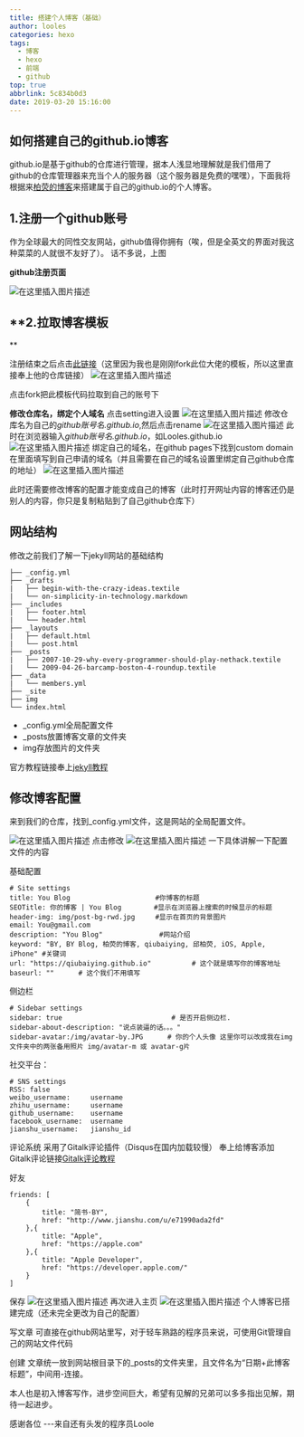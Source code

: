 ```yaml
---
title: 搭建个人博客（基础）
author: looles
categories: hexo
tags:
  - 博客
  - hexo
  - 前端
  - github
top: true
abbrlink: 5c834b0d3
date: 2019-03-20 15:16:00
---
```


## 如何搭建自己的github.io博客
github.io是基于github的仓库进行管理，据本人浅显地理解就是我们借用了github的仓库管理器来充当个人的服务器（这个服务器是免费的嘿嘿），下面我将根据来[柏荧的博客](https://www.jianshu.com/p/e68fba58f75c)来搭建属于自己的github.io的个人博客。
## 1.注册一个github账号
作为全球最大的同性交友网站，github值得你拥有（唉，但是全英文的界面对我这种菜菜的人就很不友好了）。
话不多说，上图

 **github注册页面**

![在这里插入图片描述](https://img-blog.csdnimg.cn/20200425200001365.png?x-oss-process=image/watermark,type_ZmFuZ3poZW5naGVpdGk,shadow_10,text_aHR0cHM6Ly9ibG9nLmNzZG4ubmV0L3FxXzQzNzI5Mjc3,size_16,color_FFFFFF,t_70)

## **2.拉取博客模板

**

注册结束之后点击[此链接](https://github.com/qiubaiying/qiubaiying.github.io)（这里因为我也是刚刚fork此位大佬的模板，所以这里直接奉上他的仓库链接）
![在这里插入图片描述](https://img-blog.csdnimg.cn/20200425200447948.png?x-oss-process=image/watermark,type_ZmFuZ3poZW5naGVpdGk,shadow_10,text_aHR0cHM6Ly9ibG9nLmNzZG4ubmV0L3FxXzQzNzI5Mjc3,size_16,color_FFFFFF,t_70)

点击fork把此模板代码拉取到自己的账号下

 **修改仓库名，绑定个人域名**
点击setting进入设置
![在这里插入图片描述](https://img-blog.csdnimg.cn/20200425200610888.png?x-oss-process=image/watermark,type_ZmFuZ3poZW5naGVpdGk,shadow_10,text_aHR0cHM6Ly9ibG9nLmNzZG4ubmV0L3FxXzQzNzI5Mjc3,size_16,color_FFFFFF,t_70)
修改仓库名为自己的*github账号名.github.io*,然后点击rename
![在这里插入图片描述](https://img-blog.csdnimg.cn/20200425200942846.png?x-oss-process=image/watermark,type_ZmFuZ3poZW5naGVpdGk,shadow_10,text_aHR0cHM6Ly9ibG9nLmNzZG4ubmV0L3FxXzQzNzI5Mjc3,size_16,color_FFFFFF,t_70)
此时在浏览器输入*github账号名.github.io*，如Looles.github.io
![在这里插入图片描述](https://img-blog.csdnimg.cn/20200425201135519.png?x-oss-process=image/watermark,type_ZmFuZ3poZW5naGVpdGk,shadow_10,text_aHR0cHM6Ly9ibG9nLmNzZG4ubmV0L3FxXzQzNzI5Mjc3,size_16,color_FFFFFF,t_70)
绑定自己的域名，在github pages下找到custom domain在里面填写到自己申请的域名（并且需要在自己的域名设置里绑定自己github仓库的地址）
![在这里插入图片描述](https://img-blog.csdnimg.cn/20200425201352138.png?x-oss-process=image/watermark,type_ZmFuZ3poZW5naGVpdGk,shadow_10,text_aHR0cHM6Ly9ibG9nLmNzZG4ubmV0L3FxXzQzNzI5Mjc3,size_16,color_FFFFFF,t_70)

此时还需要修改博客的配置才能变成自己的博客（此时打开网址内容的博客还仍是别人的内容，你只是复制粘贴到了自己github仓库下）

## 网站结构
修改之前我们了解一下jekyll网站的基础结构

```
├── _config.yml
├── _drafts
|   ├── begin-with-the-crazy-ideas.textile
|   └── on-simplicity-in-technology.markdown
├── _includes
|   ├── footer.html
|   └── header.html
├── _layouts
|   ├── default.html
|   └── post.html
├── _posts
|   ├── 2007-10-29-why-every-programmer-should-play-nethack.textile
|   └── 2009-04-26-barcamp-boston-4-roundup.textile
├── _data
|   └── members.yml
├── _site
├── img
└── index.html
```

 - _config.yml全局配置文件
 - _posts放置博客文章的文件夹
 - img存放图片的文件夹

官方教程链接奉上[jekyll教程](http://jekyll.com.cn/docs/structure/)


## 修改博客配置
来到我们的仓库，找到_config.yml文件，这是网站的全局配置文件。

![在这里插入图片描述](https://img-blog.csdnimg.cn/20200425202151423.png?x-oss-process=image/watermark,type_ZmFuZ3poZW5naGVpdGk,shadow_10,text_aHR0cHM6Ly9ibG9nLmNzZG4ubmV0L3FxXzQzNzI5Mjc3,size_16,color_FFFFFF,t_70)
点击修改
![在这里插入图片描述](https://img-blog.csdnimg.cn/20200425202231889.png?x-oss-process=image/watermark,type_ZmFuZ3poZW5naGVpdGk,shadow_10,text_aHR0cHM6Ly9ibG9nLmNzZG4ubmV0L3FxXzQzNzI5Mjc3,size_16,color_FFFFFF,t_70)
一下具体讲解一下配置文件的内容


基础配置
```
# Site settings
title: You Blog                     #你博客的标题
SEOTitle: 你的博客 | You Blog        #显示在浏览器上搜索的时候显示的标题
header-img: img/post-bg-rwd.jpg     #显示在首页的背景图片
email: You@gmail.com    
description: "You Blog"              #网站介绍
keyword: "BY, BY Blog, 柏荧的博客, qiubaiying, 邱柏荧, iOS, Apple, iPhone" #关键词
url: "https://qiubaiying.github.io"          # 这个就是填写你的博客地址
baseurl: ""      # 这个我们不用填写

```

侧边栏

```
# Sidebar settings
sidebar: true                           # 是否开启侧边栏.
sidebar-about-description: "说点装逼的话。。。"
sidebar-avatar:/img/avatar-by.JPG      # 你的个人头像 这里你可以改成我在img文件夹中的两张备用照片 img/avatar-m 或 avatar-g片
```

社交平台：

```
# SNS settings
RSS: false
weibo_username:     username
zhihu_username:     username
github_username:    username
facebook_username:  username
jianshu_username:   jianshu_id
```
评论系统
采用了Gitalk评论插件（Disqus在国内加载较慢）
奉上给博客添加Gitalk评论链接[Gitalk评论教程](http://qiubaiying.vip/2017/12/19/%E4%B8%BA%E5%8D%9A%E5%AE%A2%E6%B7%BB%E5%8A%A0-Gitalk-%E8%AF%84%E8%AE%BA%E6%8F%92%E4%BB%B6/)

好友

```
friends: [
    {
        title: "简书·BY",
        href: "http://www.jianshu.com/u/e71990ada2fd"
    },{
        title: "Apple",
        href: "https://apple.com"
    },{
        title: "Apple Developer",
        href: "https://developer.apple.com/"
    }
]
```
保存
![在这里插入图片描述](https://img-blog.csdnimg.cn/20200425202702255.png?x-oss-process=image/watermark,type_ZmFuZ3poZW5naGVpdGk,shadow_10,text_aHR0cHM6Ly9ibG9nLmNzZG4ubmV0L3FxXzQzNzI5Mjc3,size_16,color_FFFFFF,t_70)
再次进入主页
![在这里插入图片描述](https://img-blog.csdnimg.cn/20200425202725254.png?x-oss-process=image/watermark,type_ZmFuZ3poZW5naGVpdGk,shadow_10,text_aHR0cHM6Ly9ibG9nLmNzZG4ubmV0L3FxXzQzNzI5Mjc3,size_16,color_FFFFFF,t_70)
个人博客已搭建完成（还未完全更改为自己的配置）

写文章
可直接在github网站里写，对于轻车熟路的程序员来说，可使用Git管理自己的网站文件代码

创建
文章统一放到网站根目录下的_posts的文件夹里，且文件名为“日期+此博客标题”，中间用-连接。

本人也是初入博客写作，进步空间巨大，希望有见解的兄弟可以多多指出见解，期待一起进步。

感谢各位
										---来自还有头发的程序员Loole
